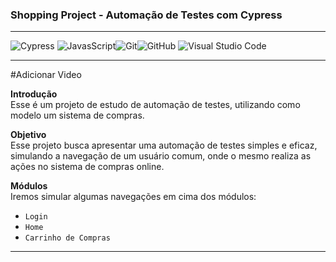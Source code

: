 ﻿<h3 class="code-line" data-line-start=0 data-line-end=1 ><a id="Projeto_Linkedin__Automao_de_Testes__Katalon_Studio_0"></a>Shopping Project - Automação de Testes com Cypress</h3>
<hr>
<p class="has-line-data" data-line-start="2" data-line-end="3"><img src="https://img.shields.io/badge/-Cypress-07C160?style=flat&amp;logo=cypress" alt="Cypress"> <img src="https://img.shields.io/badge/-Javascript-159?style=flat&amp;logo=javascript" alt="JavasScript"><img src="https://img.shields.io/badge/-Git-100?style=flat&amp;logo=git" alt="Git"><img src="https://img.shields.io/badge/-GitHub-555?style=flat&amp;logo=github" alt="GitHub"> <img src="https://img.shields.io/badge/-Visual%20Studio%20Code-100?style=flat&amp;logo=visual-studio-code&amp;logoColor=007ACC" alt="Visual Studio Code"> </p>
<hr>
<p class="has-line-data" data-line-start="5" data-line-end="6">#Adicionar Video</p>
<p class="has-line-data" data-line-start="7" data-line-end="9"><strong>Introdução</strong><br>
Esse é um projeto de estudo de automação de testes, utilizando como modelo um sistema de compras.</p>
<p class="has-line-data" data-line-start="10" data-line-end="12"><strong>Objetivo</strong><br>
Esse projeto busca apresentar uma automação de testes simples e eficaz, simulando a navegação de um usuário comum, onde o mesmo realiza as ações no sistema de compras online.</p>
<p class="has-line-data" data-line-start="13" data-line-end="15"><strong>Módulos</strong><br>
Iremos simular algumas navegações em cima dos módulos:</p>
<ul>
<li class="has-line-data" data-line-start="15" data-line-end="16"><code>Login</code></li>
<li class="has-line-data" data-line-start="16" data-line-end="17"><code>Home</code></li>
<li class="has-line-data" data-line-start="17" data-line-end="18"><code>Carrinho de Compras</code></li>
</ul>

<hr>

